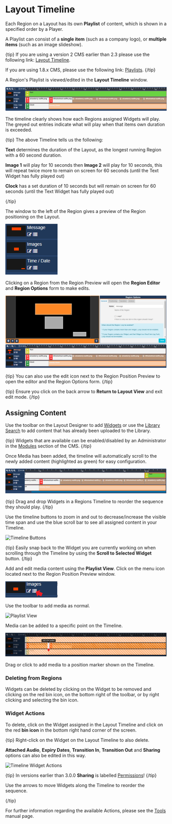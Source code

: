 <!--toc=layouts-->

# Layout Timeline

Each Region on a Layout has its own **Playlist** of content, which is shown in a specified order by a Player. 

A Playlist can consist of a **single item** (such as a company logo), or **multiple items** (such as an image slideshow).

{tip}
If you are using a version 2 CMS earlier than 2.3 please use the following link: [Layout Timeline](layouts_timeline_2.0.html).

If you are using 1.8.x CMS, please use the following link: [Playlists](layouts_playlists.html).
{/tip}

A Region's Playlist is viewed/edited in the **Layout Timeline** window.  

![Region Timeline](img/v3_layouts_region_timeline.png)

The timeline clearly shows how each Regions assigned Widgets will play. The greyed out entries indicate what will play when that items own duration is exceeded.

{tip}
The above Timeline tells us the following:

**Text** determines the duration of the Layout, as the longest running Region with a 60 second duration.

**Image 1** will play for 10 seconds then **Image 2** will play for 10 seconds, this will repeat twice more to remain on screen for 60 seconds (until the Text Widget has fully played out)

**Clock** has a set duration of 10 seconds but will remain on screen for 60 seconds (until the Text Widget has fully played out)

{/tip}

The window to the left of the Region gives a preview of the Region positioning on the Layout. 

![Region Position Preview](img/v3_layouts_timeline_region_position_preview.png)

Clicking on a Region from the Region Preview will open the **Region Editor** and **Region Options** form to make edits.

![Region Preview](img/v3_layouts_timeline_region_preview.png)

{tip}
You can also use the edit icon next to the Region Position Preview to open the editor and the Region Options form.
{/tip}

{tip}
Ensure you click on the back arrow to **Return to Layout View** and exit edit mode.
{/tip}



## Assigning Content

Use the toolbar on the Layout Designer to add [Widgets](layouts_widgets.html) or use the [Library Search](layouts_library_search.html) to add content that has already been uploaded to the Library.

{tip}
Widgets that are available can be enabled/disabled by an Administrator in the [Modules](media_modules.html) section of the CMS.
{/tip}

Once Media has been added, the timeline will automatically scroll to the newly added content (highlighted as green) for easy configuration.

![Scroll to Media](img/v3_layouts_added_media_scroll.png)

{tip}
Drag and drop Widgets in a Regions Timeline to reorder the sequence they should play.
{/tip}

Use the timeline buttons to zoom in and out to decrease/increase the visible time span and use the blue scroll bar to see all assigned content in your Timeline.

![Timeline Buttons](img/v2.3_layouts_timeline_buttons.png)

{tip}
Easily snap back to the Widget you are currently working on when scrolling through the Timeline by using the **Scroll to Selected Widget** button.
{/tip}

Add and edit media content using the **Playlist View**. Click on the menu icon located next to the Region Position Preview window.

![Playlist Menu](img/v3_layouts_timeline_playlist_menu.png)

Use the toolbar to add media as normal.

![Playlist View](img/v2.3_layouts_timeline_playlist_view.png)



Media can be added to a specific point on the Timeline. 

![Specific Point](img/v3_layouts_timeline_point_marker.png)

Drag or click to add media to a position marker shown on the Timeline.

### Deleting from Regions

Widgets can be deleted by clicking on the Widget to be removed and clicking on the red bin icon, on the bottom right of the toolbar, or by right clicking and selecting the bin icon.

### Widget Actions

To delete, click on the Widget assigned in the Layout Timeline and click on the red **bin icon** in the bottom right hand corner of the screen. 

{tip}
Right-click on the Widget on the Layout Timeline to also delete.

**Attached Audio**, **Expiry Dates**, **Transition In**, **Transition Out** and **Sharing** options can also be edited in this way.

![Timeline Widget Actions](img/v2_layouts_timeline_widget_actions.png)

{tip}
In versions earlier than 3.0.0 **Sharing** is labelled [Permissions](users_permissions.html)!
{/tip}

Use the arrows to move Widgets along the Timeline to reorder the sequence.

{/tip}

For further information regarding the available Actions, please see the [Tools](layouts_tools.html) manual page.







